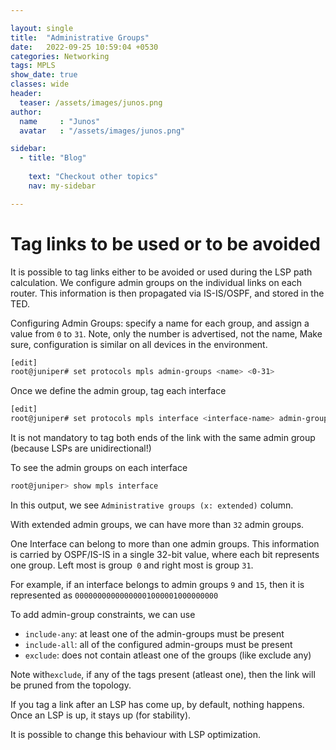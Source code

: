 ```yaml
---

layout: single
title:  "Administrative Groups"
date:   2022-09-25 10:59:04 +0530
categories: Networking
tags: MPLS
show_date: true
classes: wide
header:
  teaser: /assets/images/junos.png
author:
  name     : "Junos"
  avatar   : "/assets/images/junos.png"

sidebar:
  - title: "Blog"
   
    text: "Checkout other topics"
    nav: my-sidebar

---
```


# Tag links to be used or to be avoided
It is possible to tag links either to be avoided or used during the LSP path calculation. We configure admin groups on the individual links on each router. This information is then propagated via IS-IS/OSPF, and stored in the TED.

Configuring Admin Groups:
specify a name for each group, and assign a value from `0` to `31`. 
Note, only the number is advertised, not the name, 
Make sure, configuration is similar on all devices in the environment.

```sh
[edit]
root@juniper# set protocols mpls admin-groups <name> <0-31>
```

Once we define the admin group, tag each interface 

```sh
[edit]
root@juniper# set protocols mpls interface <interface-name> admin-group <admin-group-name>
```

It is not mandatory to tag both ends of the link with the same admin group (because LSPs are unidirectional!)

To see the admin groups on each interface

```sh
root@juniper> show mpls interface
```

In this output, we see `Administrative groups (x: extended)` column.

With extended admin groups, we can have more than `32` admin groups.

One Interface can belong to more than one admin groups. This information is carried by OSPF/IS-IS in a single 32-bit value, where each bit represents one group. Left most is group` 0` and right most is group `31`.

For example, if an interface belongs to admin groups `9` and `15`, then it is represented as `00000000000000001000001000000000`

To add admin-group constraints, we can use 

- `include-any`: at least one of the admin-groups must be present
- `include-all`: all of the configured admin-groups must be present
- `exclude`: does not contain atleast one of the groups (like exclude any)

Note with`exclude`, if any of the tags present (atleast one), then the link will be pruned from the topology.



If you tag a link after an LSP has come up, by default, nothing happens. Once an LSP is up, it stays up (for stability).

It is possible to change this behaviour with LSP optimization.



